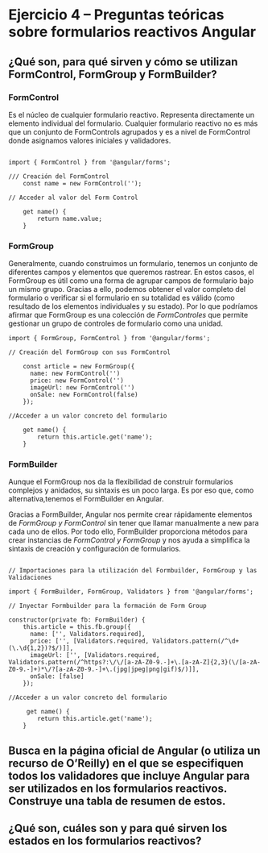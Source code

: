 # Ejercicio 4 – Preguntas teóricas sobre formularios reactivos Angular

## ¿Qué son, para qué sirven y cómo se utilizan FormControl, FormGroup y FormBuilder?

### **FormControl**

Es el núcleo de cualquier formulario reactivo. Representa directamente un elemento individual del formulario. Cualquier formulario reactivo no es más que un conjunto de FormControls agrupados y es a nivel de FormControl donde asignamos valores iniciales y validadores.

```text

import { FormControl } from '@angular/forms';

/// Creación del FormControl
    const name = new FormControl('');

// Acceder al valor del Form Control

    get name() {
        return name.value;
    }

```

### **FormGroup**

Generalmente, cuando construimos un formulario, tenemos un conjunto de diferentes campos y elementos que queremos rastrear. En estos casos, el FormGroup es útil como una forma de agrupar campos de formulario  bajo un mismo grupo. Gracias a ello, podemos obtener el valor completo del formulario o verificar si el formulario en su totalidad es válido (como resultado de los elementos individuales y su estado). Por lo que podríamos afirmar que FormGroup es una colección de *FormControles* que permite gestionar un grupo de controles de formulario como una unidad.


```text
import { FormGroup, FormControl } from '@angular/forms';

// Creación del FormGroup con sus FormControl

    const article = new FormGroup({
      name: new FormControl('')
      price: new FormControl('')
      imageUrl: new FormControl('')
      onSale: new FormControl(false)
    });
    
//Acceder a un valor concreto del formulario 

    get name() {
        return this.article.get('name');
    }

```

### **FormBuilder**

Aunque el FormGroup nos da la flexibilidad de construir formularios complejos y anidados, su sintaxis es un poco larga. Es por eso que, como alternativa,tenemos el FormBuilder en Angular.

Gracias a FormBuilder, Angular nos permite crear rápidamente elementos de *FormGroup y FormControl* sin tener que llamar manualmente a new para cada uno de ellos. Por todo ello, FormBuilder proporciona métodos  para crear instancias de *FormControl y FormGroup* y nos ayuda a simplifica la sintaxis de creación y configuración de formularios.

```text

// Importaciones para la utilización del Formbuilder, FormGroup y las Validaciones

import { FormBuilder, FormGroup, Validators } from '@angular/forms';

// Inyectar Formbuilder para la formación de Form Group

constructor(private fb: FormBuilder) {
    this.article = this.fb.group({
      name: ['', Validators.required],
      price: ['', [Validators.required, Validators.pattern(/^\d+(\.\d{1,2})?$/)]],
      imageUrl: ['', [Validators.required, Validators.pattern(/^https?:\/\/[a-zA-Z0-9.-]+\.[a-zA-Z]{2,3}(\/[a-zA-Z0-9.-]+)*\/?[a-zA-Z0-9.-]+\.(jpg|jpeg|png|gif)$/)]],
      onSale: [false]
    });

//Acceder a un valor concreto del formulario 

     get name() {
        return this.article.get('name');
    }

```

## Busca en la página oficial de Angular (o utiliza un recurso de O’Reilly) en el que se especifiquen todos los validadores que incluye Angular para ser utilizados en los formularios reactivos. Construye una tabla de resumen de estos.


## ¿Qué son, cuáles son y para qué sirven los estados en los formularios reactivos?